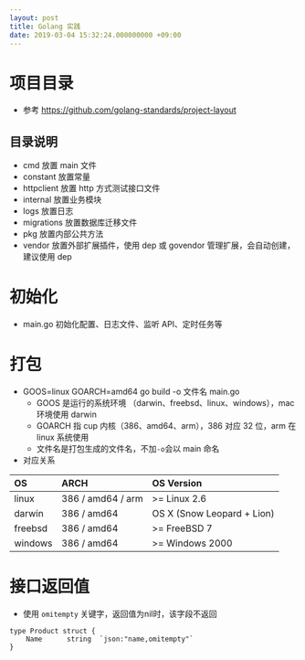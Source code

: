 ```yaml
---
layout: post
title: Golang 实践
date: 2019-03-04 15:32:24.000000000 +09:00
---
```


# 项目目录
- 参考 https://github.com/golang-standards/project-layout

## 目录说明
- cmd 放置 main 文件
- constant 放置常量
- httpclient 放置 http 方式测试接口文件
- internal 放置业务模块
- logs 放置日志
- migrations 放置数据库迁移文件
- pkg 放置内部公共方法
- vendor 放置外部扩展插件，使用 dep 或 govendor 管理扩展，会自动创建，建议使用 dep

# 初始化
- main.go 初始化配置、日志文件、监听 API、定时任务等

# 打包
- GOOS=linux GOARCH=amd64 go build -o 文件名 main.go
  - GOOS 是运行的系统环境 （darwin、freebsd、linux、windows），mac 环境使用 darwin
  - GOARCH 指 cup 内核（386、amd64、arm），386 对应 32 位，arm 在 linux 系统使用
  - 文件名是打包生成的文件名，不加`-o`会以 main 命名
- 对应关系

| OS | ARCH | OS Version |
| :-- | :-- | :-- |
| linux | 386 / amd64 / arm | >= Linux 2.6 |
| darwin | 386 / amd64 | OS X (Snow Leopard + Lion) |
| freebsd | 386 / amd64 | >= FreeBSD 7 |
| windows | 386 / amd64	 | >= Windows 2000 |

# 接口返回值
- 使用 `omitempty` 关键字，返回值为nil时，该字段不返回
```
type Product struct {
    Name      string  `json:"name,omitempty"`
}
```


